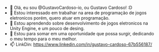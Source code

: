 - 👋 Olá, eu sou @GustavoCardoso-io, ou Gustavo Cardoso! :D
- 👀 Estou interessado em trabalhar na area de programação de jogos eletronicos porém, quero atuar em programação.
- 🌱 Estou aprendendo sobre desenvolvimento de jogos eletronicos na  Unity Engine, e um pouco de desing.
- 💞️ Estou para somar em uma oportunidade que possa surgir, dedicando o meu tempo para o meu melhor.
- 📫 LinkDin: https://www.linkedin.com/in/gustavo-cardoso-67b556187/
<!---
GustavoCardoso-io/GustavoCardoso-io is a ✨ special ✨ repository because its `README.md` (this file) appears on your GitHub profile.
You can click the Preview link to take a look at your changes.
--->
